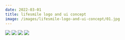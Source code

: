 ```yaml
---
date: 2022-03-01
title: lifesmile logo and ui concept
image: /images/lifesmile-logo-and-ui-concept/01.jpg
---
```


![](/images/lifesmile-logo-and-ui-concept/01.jpg)
![](/images/lifesmile-logo-and-ui-concept/02.jpg)
![](/images/lifesmile-logo-and-ui-concept/03.png)
![](/images/lifesmile-logo-and-ui-concept/04.png)